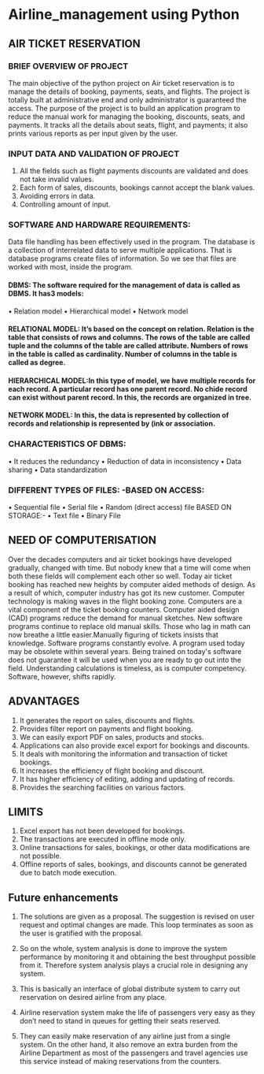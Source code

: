 # Airline_management using Python

## AIR TICKET RESERVATION

### BRIEF OVERVIEW OF PROJECT

The main objective of the python project on Air ticket reservation is to manage the details of booking, payments, seats, and flights.
The project is totally built at administrative end and only administrator is guaranteed the access. 
The purpose of the project is to build an application program to reduce the manual work for managing the booking, discounts,  seats, and payments. 
It tracks all the details about seats,  flight, and payments; it also prints various reports as per input given by the user.
### INPUT DATA  AND VALIDATION  OF  PROJECT
1.	All the fields such as flight  payments discounts are validated and does not take invalid values.
2.	Each form of sales, discounts, bookings cannot accept the blank values.
3.	Avoiding errors in data.
4.	Controlling amount of input.
### SOFTWARE  AND HARDWARE REQUIREMENTS:
Data file handling has been effectively used in the program. The database is a collection of interrelated data to serve multiple applications. That is database programs create files of information. So we see that files are worked with most, inside the program.
#### DBMS: The software required for the management of data is called as DBMS. It has3 models:
• Relation model
• Hierarchical model
• Network model
#### RELATIONAL MODEL: It’s based on the concept on relation. Relation is the table that consists of rows and columns. The rows of the table are called tuple and the columns of the table are called attribute. Numbers of rows in the table is called as cardinality. Number of columns in the table is called as degree.
#### HIERARCHICAL MODEL:In this type of model, we have multiple records for each record. A particular record has one parent record. No chide record can exist without parent record. In this, the records are organized in tree.
#### NETWORK MODEL: In this, the data is represented by collection of records and relationship is represented by (ink or association.
### CHARACTERISTICS OF DBMS:
• It reduces the redundancy
• Reduction of data in inconsistency
• Data sharing
• Data standardization
### DIFFERENT TYPES OF FILES: -BASED ON ACCESS:
• Sequential file
• Serial file
• Random (direct access) file BASED ON STORAGE:-
• Text file
• Binary File

## NEED OF COMPUTERISATION
Over the decades computers and air ticket bookings have developed gradually, changed with time. But nobody knew that a time will come when both these fields will complement each other so well. Today air ticket booking has reached new heights by computer aided methods of design. As a result of which, computer industry has got its new customer. Computer technology is making waves in the flight booking zone. Computers are a vital component of the ticket booking counters. Computer aided design (CAD) programs reduce the demand for manual sketches. New software programs continue to replace old manual skills. Those who lag in math can now breathe a little easier.Manually figuring of tickets insists that knowledge. Software programs constantly evolve. A program used today may be obsolete within several years. Being trained on today's software does not guarantee it will be used when you are ready to go out into the field. Understanding calculations is timeless, as is computer competency. Software, however, shifts rapidly.
## ADVANTAGES
1.	It generates the report on sales, discounts and flights.
2.	Provides filter report on payments and flight booking.
3.	We can easily export PDF on sales, products and stocks.
4.	Applications can also provide excel export for bookings and discounts.
5.	It deals with monitoring the information and transaction of ticket bookings.
6.	It increases the efficiency of flight booking and discount.
7.	It has higher efficiency of editing, adding and updating of records.
8.	Provides the searching facilities on various factors.
## LIMITS
1.	Excel export has not been developed for bookings.
2.	The transactions are executed in offline mode only.
3.	Online transactions for sales, bookings, or other data modifications are not possible.
4.	Offline reports of sales, bookings, and discounts cannot be generated due to batch mode execution.

## Future enhancements

1.	The solutions are given as a proposal. The suggestion is revised on user request and optimal changes are made. This loop terminates as soon as the user is gratified with the proposal.

2.	So on the whole, system analysis is done to improve the system performance by monitoring it and obtaining the best throughput possible from it. Therefore system analysis plays a crucial role in designing any system.

3.	This is basically an interface of global distribute system to carry out reservation on desired airline from any place.

4.	Airline reservation system make the life of passengers very easy as they don’t  need to stand in queues for getting their seats reserved.

5.	 They can easily make reservation  of any airline just from a single system. On the other hand, it also remove an extra burden  from  the Airline Department as most of the passengers and travel agencies use this service instead of making reservations from the counters.
